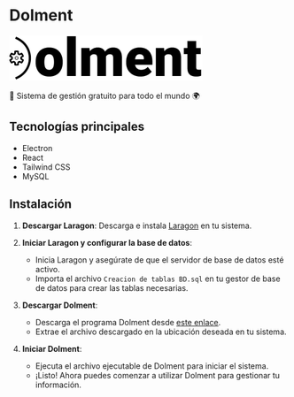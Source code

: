 

# Dolment

![Dolment Logo](img/Dolment.png)

🚀 Sistema de gestión gratuito para todo el mundo 🌍

## Tecnologías principales

- Electron
- React
- Tailwind CSS
- MySQL

## Instalación

1. **Descargar Laragon**: Descarga e instala [Laragon](https://laragon.org/download/) en tu sistema.

2. **Iniciar Laragon y configurar la base de datos**:
   - Inicia Laragon y asegúrate de que el servidor de base de datos esté activo.
   - Importa el archivo `Creacion de tablas BD.sql` en tu gestor de base de datos para crear las tablas necesarias.

3. **Descargar Dolment**:
   - Descarga el programa Dolment desde [este enlace](https://drive.google.com/drive/folders/1CLC2lVUn2hv8CxFIt0IFGPFkWnQ6Oolo?usp=sharing).
   - Extrae el archivo descargado en la ubicación deseada en tu sistema.

4. **Iniciar Dolment**:
   - Ejecuta el archivo ejecutable de Dolment para iniciar el sistema.
   - ¡Listo! Ahora puedes comenzar a utilizar Dolment para gestionar tu información.
